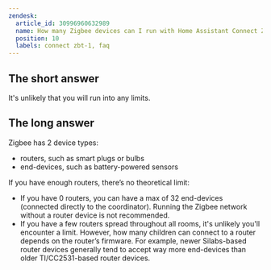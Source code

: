 ```yaml
---
zendesk:
  article_id: 30996960632989
  name: How many Zigbee devices can I run with Home Assistant Connect ZBT-1?
  position: 10
  labels: connect zbt-1, faq
---
```


## The short answer

It's unlikely that you will run into any limits.

## The long answer

Zigbee has 2 device types:

- routers, such as smart plugs or bulbs
- end-devices, such as battery-powered sensors

If you have enough routers, there’s no theoretical limit:

- If you have 0 routers, you can have a max of 32 end-devices (connected directly to the coordinator). Running the Zigbee network without a router device is not recommended.
- If you have a few routers spread throughout all rooms, it's unlikely you'll encounter a limit. However, how many children can connect to a router depends on the router’s firmware. For example, newer Silabs-based router devices generally tend to accept way more end-devices than older TI/CC2531-based router devices.
